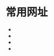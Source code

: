 # 常用网址

- [](https://www.cnblogs.com/imyalost/)
- [](https://debugtalk.com)
- [](https://github.com/china-testing/python-api-tesing)
- [](https://time.geekbang.org/column/article/10030)

